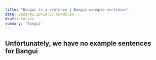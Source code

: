 ```yaml
---
title: "Bangui in a sentence | Bangui example sentences"
date: 2021-01-20T19:57:50+05:30
draft: falses
summary: "Bangui"
---
```

## Unfortunately, we have no example sentences for Bangui                 
